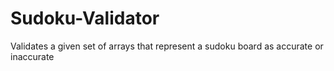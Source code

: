 # Sudoku-Validator
Validates a given set of arrays that represent a sudoku board as accurate or inaccurate

